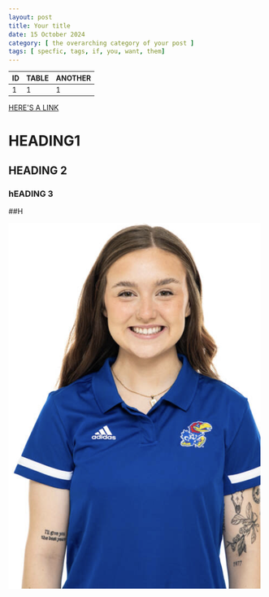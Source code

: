 ```yaml
---
layout: post
title: Your title
date: 15 October 2024 
category: [ the overarching category of your post ]
tags: [ specfic, tags, if, you, want, them]
---
```



| ID | TABLE | ANOTHER |
|---|-----|-----|
|1| 1| 1|

[HERE'S A LINK ](https://www.markdownguide.org/cheat-sheet/)

# HEADING1
## HEADING 2
### hEADING 3

##H

![alt text](https://github.com/ryna25/RC_Unckless_Open_Lab_Notebook/blob/master/_images/Screenshot%202024-05-21%20at%2011.10.12%20AM%202.png)


```python

```
